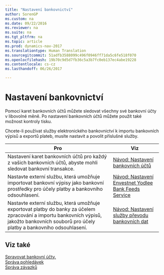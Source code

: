 ```yaml
---
title: "Nastavení bankovnictví"
author: SorenGP
ms.custom: na
ms.date: 09/22/2016
ms.reviewer: na
ms.suite: na
ms.tgt_pltfrm: na
ms.topic: article
ms.prod: dynamics-nav-2017
ms.translationtype: Human Translation
ms.sourcegitcommit: 51adfb3588099c496f0946ff71da5c6fe518f070
ms.openlocfilehash: 19b70c9d5d7fb36c5a3b7fc0eb137ec4abe19228
ms.contentlocale: cs-cz
ms.lasthandoff: 06/26/2017

---
```


# <a name="set-up-banking"></a>Nastavení bankovnictví

Pomocí karet bankovních účtů můžete sledovat všechny své bankovní účty v libovolné měně. Po nastavení bankovních účtů můžete použít také možnost kontroly tisku.

Chcete-li používat služby elektronického bankovnictví k importu bankovních výpisů a exportů plateb, musíte nastavit a povolit příslušné služby.

|Pro |Viz |
|---|----|
|Nastavení karet bankovních účtů pro každý z vašich bankovních účtů, abyste mohli sledovat bankovní transakce.|[Návod: Nastavení bankovních účtů](bank-how-setup-bank-accounts.md)|
|Nastavte externí službu, která umožňuje importovat bankovní výpisy jako bankovní prostředky pro účely platby a bankovního odsouhlasení.|[Návod: Nastavení Envestnet Yodlee Bank Feeds Service](bank-how-setup-bank-statement-service.md)|
|Nastavte externí službu, která umožňuje exportovat platby do banky za účelem zpracování a importu bankovních výpisů, jakožto bankovních souborů pro účely platby a bankovního odsouhlasení.|[Návod: Nastavení služby převodu bankovních dat](bank-how-setup-bank-data-conversion-service.md)|

## <a name="see-also"></a>Viz také
[Spravovat bankovní účty.](bank-manage-bank-accounts.md)  
[Správa pohledávek](receivables-manage-receivables.md)  
[Správa závazků](payables-manage-payables.md)

